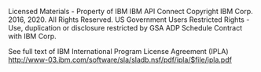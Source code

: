 Licensed Materials - Property of IBM
IBM API Connect
Copyright IBM Corp. 2016, 2020. All Rights Reserved.
US Government Users Restricted Rights - Use, duplication or disclosure
restricted by GSA ADP Schedule Contract with IBM Corp.

See full text of IBM International Program License Agreement (IPLA)
http://www-03.ibm.com/software/sla/sladb.nsf/pdf/ipla/$file/ipla.pdf
